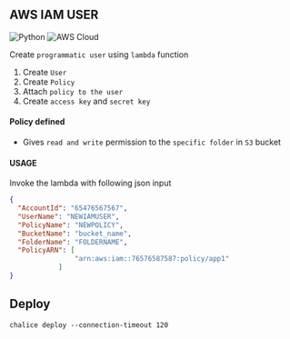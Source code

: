 ## AWS IAM USER

![Python](https://img.shields.io/badge/-Python-333333?style=flat&logo=python)
![AWS Cloud](https://img.shields.io/badge/-AWS%20Cloud-333333?style=flat&logo=amazon)

Create `programmatic user` using `lambda` function

1. Create `User`
2. Create `Policy`
3. Attach `policy to the user`
4. Create `access key` and `secret key`

#### Policy defined 
* Gives `read and write` permission to the `specific folder` in `S3` bucket

#### USAGE

Invoke the lambda with following json input

```json line
{
  "AccountId": "65476567567",
  "UserName": "NEWIAMUSER",
  "PolicyName": "NEWPOLICY",
  "BucketName": "bucket_name",
  "FolderName": "FOLDERNAME",
  "PolicyARN": [
                "arn:aws:iam::76576587587:policy/app1"
            ]
}
```

## Deploy

    chalice deploy --connection-timeout 120